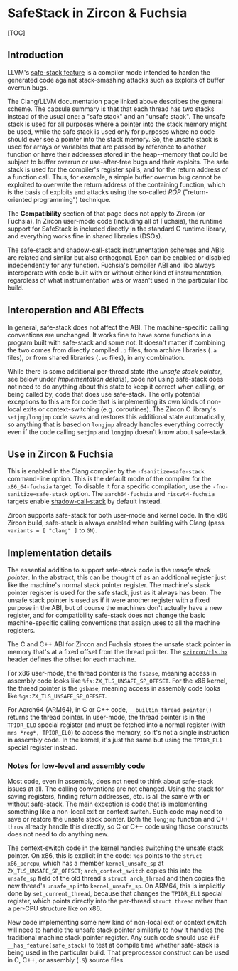 # SafeStack in Zircon & Fuchsia

[TOC]

## Introduction

LLVM's [safe-stack feature](https://clang.llvm.org/docs/SafeStack.html)
is a compiler mode intended to harden the generated code against
stack-smashing attacks such as exploits of buffer overrun bugs.

The Clang/LLVM documentation page linked above describes the general
scheme.  The capsule summary is that that each thread has two stacks
instead of the usual one: a "safe stack" and an "unsafe stack".  The
unsafe stack is used for all purposes where a pointer into the stack
memory might be used, while the safe stack is used only for purposes
where no code should ever see a pointer into the stack memory.  So, the
unsafe stack is used for arrays or variables that are passed by
reference to another function or have their addresses stored in the
heap--memory that could be subject to buffer overrun or use-after-free
bugs and their exploits.  The safe stack is used for the compiler's
register spills, and for the return address of a function call.  Thus,
for example, a simple buffer overrun bug cannot be exploited to
overwrite the return address of the containing function, which is the
basis of exploits and attacks using the so-called *ROP*
("return-oriented programming") technique.

The **Compatibility** section of that page does not apply to Zircon (or
Fuchsia).  In Zircon user-mode code (including all of Fuchsia), the
runtime support for SafeStack is included directly in the standard C
runtime library, and everything works fine in shared libraries (DSOs).

The [safe-stack](https://clang.llvm.org/docs/SafeStack.html) and
[shadow-call-stack](shadow_call_stack.md) instrumentation schemes and ABIs are
related and similar but also orthogonal.  Each can be enabled or disabled
independently for any function.  Fuchsia's compiler ABI and libc always
interoperate with code built with or without either kind of instrumentation,
regardless of what instrumentation was or wasn't used in the particular libc
build.

## Interoperation and ABI Effects

In general, safe-stack does not affect the ABI.  The machine-specific
calling conventions are unchanged.  It works fine to have some
functions in a program built with safe-stack and some not.  It doesn't
matter if combining the two comes from directly compiled `.o` files,
from archive libraries (`.a` files), or from shared libraries (`.so`
files), in any combination.

While there is some additional per-thread state (the *unsafe stack
pointer*, see below under *Implementation details*), code not using
safe-stack does not need to do anything about this state to keep it
correct when calling, or being called by, code that does use
safe-stack.  The only potential exceptions to this are for code that
is implementing its own kinds of non-local exits or context-switching
(e.g. coroutines).  The Zircon C library's `setjmp`/`longjmp` code
saves and restores this additional state automatically, so anything
that is based on `longjmp` already handles everything correctly even
if the code calling `setjmp` and `longjmp` doesn't know about
safe-stack.

## Use in Zircon & Fuchsia

This is enabled in the Clang compiler by the `-fsanitize=safe-stack`
command-line option.  This is the default mode of the compiler for the
`x86_64-fuchsia` target.  To disable it for a specific compilation, use the
`-fno-sanitize=safe-stack` option. The `aarch64-fuchsia` and `riscv64-fuchsia`
targets enable [shadow-call-stack](shadow_call_stack.md) by default instead.

Zircon supports safe-stack for both user-mode and kernel code.
In the x86 Zircon build, safe-stack is always enabled when building
with Clang (pass `variants = [ "clang" ]` to `GN`).

## Implementation details

The essential addition to support safe-stack code is the *unsafe stack
pointer*.  In the abstract, this can be thought of as an additional
register just like the machine's normal stack pointer register.  The
machine's stack pointer register is used for the safe stack, just as it
always has been.  The unsafe stack pointer is used as if it were another
register with a fixed purpose in the ABI, but of course the machines
don't actually have a new register, and for compatibility safe-stack
does not change the basic machine-specific calling conventions that
assign uses to all the machine registers.

The C and C++ ABI for Zircon and Fuchsia stores the unsafe stack
pointer in memory that's at a fixed offset from the thread pointer.
The [`<zircon/tls.h>`](/zircon/system/public/zircon/tls.h) header defines
the offset for each machine.

For x86 user-mode, the thread pointer is the `fsbase`, meaning access
in assembly code looks like `%fs:ZX_TLS_UNSAFE_SP_OFFSET`.
For the x86 kernel, the thread pointer is the `gsbase`, meaning access
in assembly code looks like `%gs:ZX_TLS_UNSAFE_SP_OFFSET`.

For Aarch64 (ARM64), in C or C++ code, `__builtin_thread_pointer()`
returns the thread pointer.  In user-mode, the thread pointer is in the
`TPIDR_EL0` special register and must be fetched into a normal register
(with `mrs *reg*, TPIDR_EL0`) to access the memory, so it's not a single
instruction in assembly code.  In the kernel, it's just the same but
using the `TPIDR_EL1` special register instead.

### Notes for low-level and assembly code

Most code, even in assembly, does not need to think about safe-stack
issues at all.  The calling conventions are not changed.  Using the
stack for saving registers, finding return addresses, etc. is all the
same with or without safe-stack.  The main exception is code that is
implementing something like a non-local exit or context switch.  Such
code may need to save or restore the unsafe stack pointer.  Both the
`longjmp` function and C++ `throw` already handle this directly, so
C or C++ code using those constructs does not need to do anything new.

The context-switch code in the kernel handles switching the unsafe stack
pointer.  On x86, this is explicit in the code: `%gs` points to the
`struct x86_percpu`, which has a member `kernel_unsafe_sp` at
`ZX_TLS_UNSAFE_SP_OFFSET`; `arch_context_switch` copies this into the
`unsafe_sp` field of the old thread's `struct arch_thread` and then
copies the new thread's `unsafe_sp` into `kernel_unsafe_sp`.  On ARM64,
this is implicitly done by `set_current_thread`, because that changes
the `TPIDR_EL1` special register, which points directly into the
per-thread `struct thread` rather than a per-CPU structure like on x86.

New code implementing some new kind of non-local exit or context switch
will need to handle the unsafe stack pointer similarly to how it handles
the traditional machine stack pointer register.  Any such code should
use `#if __has_feature(safe_stack)` to test at compile time whether
safe-stack is being used in the particular build.  That preprocessor
construct can be used in C, C++, or assembly (`.S`) source files.
